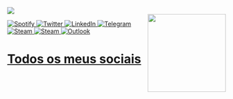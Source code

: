 
<img src="https://i.imgur.com/JPL0Qi4.gif"/>

<span style="display:block;text-align:center">
  <a href="https://github.com/juliateles22">
  <img height="180em" align="right" src="https://github-readme-stats.vercel.app/api/top-langs/?username=juliateles22&layout=compact&langs_count=7&theme=dracula"/>
</span>

![Spotify](https://img.shields.io/badge/Spotify-1ED760?style=for-the-badge&logo=spotify&logoColor=white)
![Twitter](https://img.shields.io/badge/<handle>-%231DA1F2.svg?style=for-the-badge&logo=Twitter&logoColor=white)
![LinkedIn](https://img.shields.io/badge/linkedin-%230077B5.svg?style=for-the-badge&logo=linkedin&logoColor=white)
![Telegram](https://img.shields.io/badge/Telegram-2CA5E0?style=for-the-badge&logo=telegram&logoColor=white)
![Steam](https://img.shields.io/badge/steam-%23000000.svg?style=for-the-badge&logo=steam&logoColor=white)
![Steam](https://img.shields.io/badge/steam-%23000000.svg?style=for-the-badge&logo=steam&logoColor=white)
![Outlook](https://img.shields.io/badge/Microsoft_Outlook-0078D4?style=for-the-badge&logo=microsoft-outlook&logoColor=white)

  <h1> Todos os meus sociais </h1>
